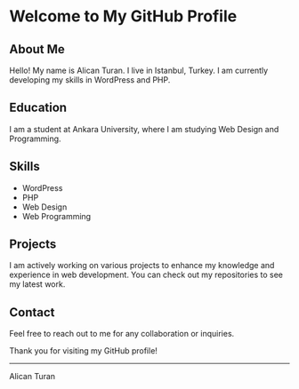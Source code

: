 # Welcome to My GitHub Profile

## About Me

Hello! My name is Alican Turan. I live in Istanbul, Turkey. I am currently developing my skills in WordPress and PHP.

## Education

I am a student at Ankara University, where I am studying Web Design and Programming.

## Skills

- WordPress
- PHP
- Web Design
- Web Programming

## Projects

I am actively working on various projects to enhance my knowledge and experience in web development. You can check out my repositories to see my latest work.

## Contact

Feel free to reach out to me for any collaboration or inquiries. 

Thank you for visiting my GitHub profile!

---

Alican Turan
